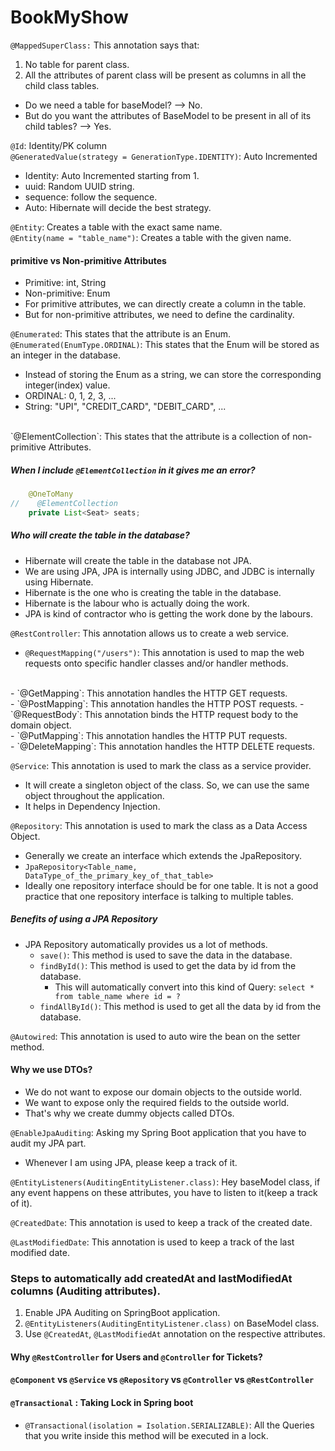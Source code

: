 # BookMyShow

`@MappedSuperClass:` This annotation says that:
1. No table for parent class.
2. All the attributes of parent class will be present as columns in all the child class tables.

- Do we need a table for baseModel? --> No.
- But do you want the attributes of BaseModel to be present in all of its child tables? --> Yes.

`@Id`: Identity/PK column
<br>
`@GeneratedValue(strategy = GenerationType.IDENTITY)`: Auto Incremented
- Identity: Auto Incremented starting from 1.
- uuid: Random UUID string.
- sequence: follow the sequence.
- Auto: Hibernate will decide the best strategy.

`@Entity`: Creates a table with the exact same name.
<br>
`@Entity(name = "table_name")`: Creates a table with the given name.

#### primitive vs Non-primitive Attributes
- Primitive: int, String
- Non-primitive: Enum
- For primitive attributes, we can directly create a column in the table.
- But for non-primitive attributes, we need to define the cardinality.

`@Enumerated`: This states that the attribute is an Enum.
<br>
`@Enumerated(EnumType.ORDINAL)`: This states that the Enum will be stored as an integer in the database.
- Instead of storing the Enum as a string, we can store the corresponding integer(index) value.
- ORDINAL: 0, 1, 2, 3, ...
- String: "UPI", "CREDIT_CARD", "DEBIT_CARD", ...
<br>
`@ElementCollection`: This states that the attribute is a collection of non-primitive Attributes.

##### When I include `@ElementCollection` in it gives me an error?
```java
    @OneToMany
//    @ElementCollection
    private List<Seat> seats;
```

##### Who will create the table in the database?
- Hibernate will create the table in the database not JPA.
- We are using JPA, JPA is internally using JDBC, and JDBC is internally using Hibernate.
- Hibernate is the one who is creating the table in the database.
- Hibernate is the labour who is actually doing the work.
- JPA is kind of contractor who is getting the work done by the labours.

`@RestController`: This annotation allows us to create a  web service.
<br>
- `@RequestMapping("/users")`: This annotation is used to map the web requests onto specific handler classes and/or handler methods.
<br>
- `@GetMapping`: This annotation handles the HTTP GET requests.
<br>
- `@PostMapping`: This annotation handles the HTTP POST requests.
  - `@RequestBody`: This annotation binds the HTTP request body to the domain object.
  <br>
- `@PutMapping`: This annotation handles the HTTP PUT requests.
<br>
- `@DeleteMapping`: This annotation handles the HTTP DELETE requests.

`@Service`: This annotation is used to mark the class as a service provider.
- It will create a singleton object of the class. So, we can use the same object throughout the application.
- It helps in Dependency Injection.

`@Repository`: This annotation is used to mark the class as a Data Access Object.
- Generally we create an interface which extends  the JpaRepository.
- `JpaRepository<Table_name, DataType_of_the_primary_key_of_that_table>`
- Ideally one repository interface should be for one table. It is not a good practice that one repository interface is talking to multiple tables.

##### Benefits of using a JPA Repository
- JPA Repository automatically provides us a lot of methods.
  - `save()`: This method is used to save the data in the database.
  - `findById()`: This method is used to get the data by id from the database.
      - This will automatically convert into this kind of Query: `select * from table_name where id = ?`
  - `findAllById()`: This method is used to get all the data by id from the database.

`@Autowired`: This annotation is used to auto wire the bean on the setter method.

#### Why we use DTOs?
- We do not want to expose our domain objects to the outside world.
- We want to expose only the required fields to the outside world.
- That's why we create dummy objects called DTOs.

`@EnableJpaAuditing`: Asking my Spring Boot application that you have to audit my JPA part.
- Whenever I am using JPA, please keep a track of it.

`@EntityListeners(AuditingEntityListener.class)`: Hey baseModel class, if any event happens on these attributes, you have to listen to it(keep a track of it).

`@CreatedDate`: This annotation is used to keep a track of the created date.

`@LastModifiedDate`: This annotation is used to keep a track of the last modified date.

### Steps to automatically add createdAt and lastModifiedAt columns (Auditing attributes).
1. Enable JPA Auditing on SpringBoot application.
2. `@EntityListeners(AuditingEntityListener.class)` on BaseModel class.
3. Use `@CreatedAt`, `@LastModifiedAt` annotation on the respective attributes.

#### Why `@RestController` for Users and `@Controller` for Tickets?
#### `@Component` vs `@Service` vs `@Repository` vs `@Controller` vs `@RestController`
#### `@Transactional` : Taking Lock in Spring boot

- `@Transactional(isolation = Isolation.SERIALIZABLE)`: All the Queries that you write inside this method will be executed in a lock.
